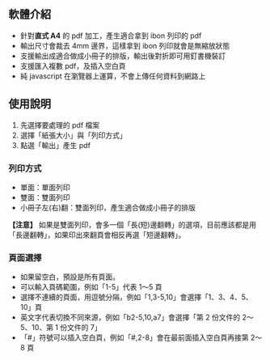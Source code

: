 ## 軟體介紹

* 針對**直式 A4** 的 pdf 加工，產生適合拿到 ibon 列印的 pdf
* 輸出尺寸會裁去 4mm 邊界，這樣拿到 ibon 列印就會是無縮放狀態
* 支援輸出成適合做成小冊子的排版，輸出後對折即可用釘書機裝訂
* 支援匯入複數 pdf，及插入空白頁
* 純 javascript 在瀏覽器上運算，不會上傳任何資料到網路上

## 使用說明

1. 先選擇要處理的 pdf 檔案
2. 選擇「紙張大小」與「列印方式」
3. 點選「輸出」產生 pdf

### 列印方式

* 單面：單面列印
* 雙面：雙面列印
* 小冊子左(右)翻：雙面列印，產生適合做成小冊子的排版

**【注意】** 如果是雙面列印，會多一個「長(短)邊翻轉」的選項，目前應該都是用「長邊翻轉」，如果印出來翻頁會相反再選「短邊翻轉」。

### 頁面選擇

* 如果留空白，預設是所有頁面。
* 可以輸入頁碼範圍，例如「1-5」代表 1～5 頁
* 選擇不連續的頁面，用逗號分隔，例如「1,3-5,10」會選擇「1、3、4、5、10」頁
* 英文字代表切換不同來源，例如「b2-5,10,a7」會選擇「第 2 份文件的 2～5、10、第 1 份文件的 7」
* 「#」符號可以插入空白頁，例如「#,2-8」會在最前面插入空白頁再接第 2～8 頁
